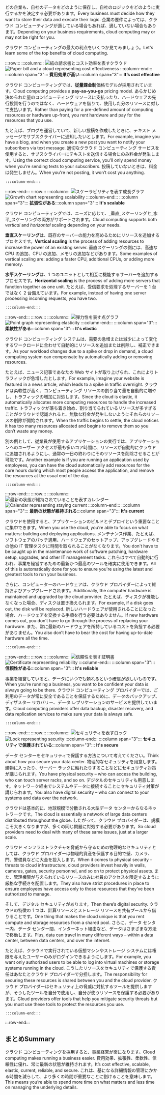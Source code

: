 <span data-ttu-id="4eebd-101">どの企業も、自社のデータをどのように保存し、自社のロジックをどのように実行するかを決定する必要があります。</span><span class="sxs-lookup"><span data-stu-id="4eebd-101">Every business must decide how they want to store their data and execute their logic.</span></span> <span data-ttu-id="4eebd-102">企業の要件によっては、クラウド コンピューティングが適している場合もあれば、適していない場合もあります。</span><span class="sxs-lookup"><span data-stu-id="4eebd-102">Depending on your business requirements, cloud computing may or may not be right for you.</span></span>

<span data-ttu-id="4eebd-103">クラウド コンピューティングの最大の利点をいくつか見てみましょう。</span><span class="sxs-lookup"><span data-stu-id="4eebd-103">Let's learn some of the top benefits of cloud computing.</span></span>

:::row:::
    :::column:::
        <span data-ttu-id="4eebd-104">![紙の請求書とコスト効率を表すクラウド](../media/3-cost-effective.png)</span><span class="sxs-lookup"><span data-stu-id="4eebd-104">![Paper bill and a cloud representing cost effectiveness](../media/3-cost-effective.png)</span></span>
    :::column-end:::
    <span data-ttu-id="4eebd-105">:::column span="3"::: **費用効果が高い**</span><span class="sxs-lookup"><span data-stu-id="4eebd-105">:::column span="3"::: **It’s cost effective**</span></span>

<span data-ttu-id="4eebd-106">クラウド コンピューティングでは、**従量課金制**価格モデルが採用されています。</span><span class="sxs-lookup"><span data-stu-id="4eebd-106">Cloud computing provides a **pay-as-you-go** pricing model.</span></span> <span data-ttu-id="4eebd-107">あらかじめ決められた量のコンピューティング リソースに支払ったり、ハードウェアの先行投資を行うのではなく、ハードウェアを借りて、使用した分のリソースに対して支払います。</span><span class="sxs-lookup"><span data-stu-id="4eebd-107">Rather than paying for a pre-defined amount of computing resources or hardware up-front, you rent hardware and pay for the resources that you use.</span></span>

<span data-ttu-id="4eebd-108">たとえば、ブログを運営していて、新しい投稿を作成したときに、テキスト メッセージでサブスクライバーに通知したいとします。</span><span class="sxs-lookup"><span data-stu-id="4eebd-108">For example, imagine you have a blog, and when you create a new post you want to notify your subscribers via text message.</span></span> <span data-ttu-id="4eebd-109">適切なクラウド コンピューティング サービスを使用すると、サブスクライバーにテキストを送信する場合にのみ料金が発生します。</span><span class="sxs-lookup"><span data-stu-id="4eebd-109">Using the correct cloud computing service, you'll only spend money when you're sending texts to your subscribers.</span></span> <span data-ttu-id="4eebd-110">投稿していないときは、料金は発生しません。</span><span class="sxs-lookup"><span data-stu-id="4eebd-110">When you're not posting, it won’t cost you anything.</span></span>

    :::column-end:::
:::row-end:::
:::row:::
    :::column:::
        <span data-ttu-id="4eebd-111">![スケーラビリティを表す成長グラフ](../media/3-scalable.png)</span><span class="sxs-lookup"><span data-stu-id="4eebd-111">![Growth chart representing scalability](../media/3-scalable.png)</span></span>
    :::column-end:::
    <span data-ttu-id="4eebd-112">:::column span="3"::: **拡張性がある**</span><span class="sxs-lookup"><span data-stu-id="4eebd-112">:::column span="3"::: **It's scalable**</span></span>

<span data-ttu-id="4eebd-113">クラウド コンピューティングでは、ニーズに応じて、_垂直_スケーリングと_水平_スケーリングの両方がサポートされます。</span><span class="sxs-lookup"><span data-stu-id="4eebd-113">Cloud computing supports both _vertical_ and _horizontal_ scaling depending on your needs.</span></span>

<span data-ttu-id="4eebd-114">**垂直スケーリング**は、既存のサーバーの能力を高めるためにリソースを追加するプロセスです。</span><span class="sxs-lookup"><span data-stu-id="4eebd-114">**Vertical scaling** is the process of adding resources to increase the power of an existing server.</span></span> <span data-ttu-id="4eebd-115">垂直スケーリングの例には、高速な CPU の追加、CPU の追加、メモリの追加などがあります。</span><span class="sxs-lookup"><span data-stu-id="4eebd-115">Some examples of vertical scaling are: adding a faster CPU, additional CPUs, or adding more memory.</span></span>

<span data-ttu-id="4eebd-116">**水平スケーリング**は、1 つのユニットとして相互に機能するサーバーを追加するプロセスです。</span><span class="sxs-lookup"><span data-stu-id="4eebd-116">**Horizontal scaling** is the process of adding more servers that function together as one unit.</span></span> <span data-ttu-id="4eebd-117">たとえば、受信要求を処理するサーバーを 1 台ではなく 2 台備えています。</span><span class="sxs-lookup"><span data-stu-id="4eebd-117">For example, instead of having one server processing incoming requests, you have two.</span></span>

    :::column-end:::
:::row-end:::
:::row:::
    :::column:::
        <span data-ttu-id="4eebd-118">![弾力性を表す点グラフ](../media/3-elastic.png)</span><span class="sxs-lookup"><span data-stu-id="4eebd-118">![Point graph representing elasticity](../media/3-elastic.png)</span></span>
    :::column-end:::
    <span data-ttu-id="4eebd-119">:::column span="3"::: **柔軟性がある**</span><span class="sxs-lookup"><span data-stu-id="4eebd-119">:::column span="3"::: **It's elastic**</span></span>

<span data-ttu-id="4eebd-120">クラウド コンピューティング システムは、需要の急増または減少によって変化するワークロードに合わせて自動的にリソースを追加または削除し、補正できます。</span><span class="sxs-lookup"><span data-stu-id="4eebd-120">As your workload changes due to a spike or drop in demand, a cloud computing system can compensate by automatically adding or removing resources.</span></span>

<span data-ttu-id="4eebd-121">たとえば、ニュース記事であなたの Web サイトが取り上げられ、これによりトラフィックが急増したとします。</span><span class="sxs-lookup"><span data-stu-id="4eebd-121">For example, imagine your website is featured in a news article, which leads to a spike in traffic overnight.</span></span> <span data-ttu-id="4eebd-122">クラウドは柔軟性が高く、コンピューティング リソースの割り当て量を自動的に増やし、トラフィックの増加に対処します。</span><span class="sxs-lookup"><span data-stu-id="4eebd-122">Since the cloud is elastic, it automatically allocates more computing resources to handle the increased traffic.</span></span> <span data-ttu-id="4eebd-123">トラフィックが落ち着き始め、割り当てられているリソースが多すぎることがクラウドで認識されると、無駄な料金が発生しないようにそれらのリソースの削除が開始されます。</span><span class="sxs-lookup"><span data-stu-id="4eebd-123">When the traffic begins to settle, the cloud notices it has too many resources allocated and begins to remove them so you don’t waste any money.</span></span>

<span data-ttu-id="4eebd-124">別の例として、従業員が使用するアプリケーションの実行では、アプリケーションへのユーザー アクセスが最も多いコア時間に、リソースが自動的にクラウドに追加されるようにし、通常の一日の終わりにそのリソースを削除させることが可能です。</span><span class="sxs-lookup"><span data-stu-id="4eebd-124">Another example is if you are running an application used by employees, you can have the cloud automatically add resources for the core hours during which most people access the application, and remove the resources at the usual end of the day.</span></span>

    :::column-end:::
:::row-end:::
:::row:::
    :::column:::
        <span data-ttu-id="4eebd-125">![最新の状態が維持されていることを表すカレンダー](../media/3-current.png)</span><span class="sxs-lookup"><span data-stu-id="4eebd-125">![Calendar representing staying current](../media/3-current.png)</span></span>
    :::column-end:::
    <span data-ttu-id="4eebd-126">:::column span="3"::: **最新の状態が維持される**</span><span class="sxs-lookup"><span data-stu-id="4eebd-126">:::column span="3"::: **It's current**</span></span>

<span data-ttu-id="4eebd-127">クラウドを使用すると、アプリケーションのビルドとデプロイという重要なことに集中できます。</span><span class="sxs-lookup"><span data-stu-id="4eebd-127">When you use the cloud, you’re able to focus on what matters: building and deploying applications.</span></span> <span data-ttu-id="4eebd-128">メンテナンス作業、たとえば、ソフトウェアのパッチ適用、ハードウェアのセットアップ、アップグレードやその他の IT 管理タスクに時間を取られることがなくなります。</span><span class="sxs-lookup"><span data-stu-id="4eebd-128">You don't have to be caught up in the maintenance work of software patching, hardware setup, upgrades, and other IT management tasks.</span></span> <span data-ttu-id="4eebd-129">これらはすべて自動的に行われ、事業を経営するための最新かつ最高のツールを確実に使用できます。</span><span class="sxs-lookup"><span data-stu-id="4eebd-129">All of this is automatically done for you to ensure you're using the latest and greatest tools to run your business.</span></span>

<span data-ttu-id="4eebd-130">さらに、コンピューターのハードウェアは、クラウド プロバイダーによって維持およびアップグレードされます。</span><span class="sxs-lookup"><span data-stu-id="4eebd-130">Additionally, the computer hardware is maintained and upgraded by the cloud provider.</span></span> <span data-ttu-id="4eebd-131">たとえば、ディスクが機能しなくなった場合、ディスクは置き換えられます。</span><span class="sxs-lookup"><span data-stu-id="4eebd-131">For example, if a disk goes out, the disk will be replaced.</span></span> <span data-ttu-id="4eebd-132">新しいハードウェアが使用されることになった場合、ハードウェアを交換する手順を行う必要はありません。</span><span class="sxs-lookup"><span data-stu-id="4eebd-132">If new hardware comes out, you don’t have to go through the process of replacing your hardware.</span></span> <span data-ttu-id="4eebd-133">また、常に最新のハードウェアを所持しているコストを負担する必要がありません。</span><span class="sxs-lookup"><span data-stu-id="4eebd-133">You also don’t have to bear the cost for having up-to-date hardware all the time.</span></span>

    :::column-end:::
:::row-end:::
:::row:::
    :::column:::
        <span data-ttu-id="4eebd-134">![信頼性を表す証明書](../media/3-reliable.png)</span><span class="sxs-lookup"><span data-stu-id="4eebd-134">![Certificate representing reliability](../media/3-reliable.png)</span></span>
    :::column-end:::
    <span data-ttu-id="4eebd-135">:::column span="3"::: **信頼性がある**</span><span class="sxs-lookup"><span data-stu-id="4eebd-135">:::column span="3"::: **It's reliable**</span></span>

<span data-ttu-id="4eebd-136">事業を経営していると、データにいつでも頼れるという確信が欲しいものです。</span><span class="sxs-lookup"><span data-stu-id="4eebd-136">When you're running a business, you want to be confident your data is always going to be there.</span></span> <span data-ttu-id="4eebd-137">クラウド コンピューティング プロバイダーでは、ご利用のデータが常に安全であることを保証するために、データのバックアップ、ディザスター リカバリー、データ レプリケーションのサービスを提供しています。</span><span class="sxs-lookup"><span data-stu-id="4eebd-137">Cloud computing providers offer data backup, disaster recovery, and data replication services to make sure your data is always safe.</span></span>

    :::column-end:::
:::row-end:::
:::row:::
    :::column:::
        <span data-ttu-id="4eebd-138">![セキュリティを表すロック](../media/3-secure.png)</span><span class="sxs-lookup"><span data-stu-id="4eebd-138">![Lock representing security](../media/3-secure.png)</span></span>
    :::column-end:::
    <span data-ttu-id="4eebd-139">:::column span="3"::: **セキュリティで保護されている**</span><span class="sxs-lookup"><span data-stu-id="4eebd-139">:::column span="3"::: **It's secure**</span></span>

<span data-ttu-id="4eebd-140">データ センターをセキュリティで保護する方法について考えてください。</span><span class="sxs-lookup"><span data-stu-id="4eebd-140">Think about how you secure your data center.</span></span> <span data-ttu-id="4eebd-141">物理的なセキュリティを用意します。建物に入ったり、サーバー ラックに触れたりすることなどにセキュリティ対策が講じられます。</span><span class="sxs-lookup"><span data-stu-id="4eebd-141">You have physical security &ndash; who can access the building, who can touch server racks, and so on.</span></span> <span data-ttu-id="4eebd-142">デジタルのセキュリティも用意します。ネットワーク経由でシステムやデータに接続することにセキュリティ対策が講じられます。</span><span class="sxs-lookup"><span data-stu-id="4eebd-142">You also have digital security &ndash; who can connect to your systems and data over the network.</span></span>

<span data-ttu-id="4eebd-143">クラウドは基本的に、地球規模で分散される大型データ センターからなるネットワークです。</span><span class="sxs-lookup"><span data-stu-id="4eebd-143">The cloud is essentially a network of large data centers distributed throughout the globe.</span></span> <span data-ttu-id="4eebd-144">したがって、クラウド プロバイダーは、規模こそ大きくなりますが、多くの同じ問題に対処する必要があります。</span><span class="sxs-lookup"><span data-stu-id="4eebd-144">So cloud providers need to deal with many of these same issues, just at a larger scale.</span></span>

<span data-ttu-id="4eebd-145">クラウド インフラストラクチャを脅威から守るための物理的なセキュリティとしては、クラウド プロバイダーは物理的資産を保護する目的で壁、カメラ、門、警備員などに大金を投入します。</span><span class="sxs-lookup"><span data-stu-id="4eebd-145">When it comes to physical security &ndash; threats to cloud infrastructure, cloud providers invest heavily in walls, cameras, gates, security personnel, and so on to protect physical assets.</span></span> <span data-ttu-id="4eebd-146">また、管理権限が与えられているリソースのみに社員のアクセスを限定するように厳格な手続きを配置します。</span><span class="sxs-lookup"><span data-stu-id="4eebd-146">They also have strict procedures in place to ensure employees have access only to those resources that they’ve been authorized to manage.</span></span>

<span data-ttu-id="4eebd-147">そして、デジタル セキュリティがあります。</span><span class="sxs-lookup"><span data-stu-id="4eebd-147">Then there’s digital security.</span></span> <span data-ttu-id="4eebd-148">クラウドの特徴の 1 つは、計算リソースとストレージ リソースを共有プールから借りることです。</span><span class="sxs-lookup"><span data-stu-id="4eebd-148">One thing that makes the cloud unique is that you rent compute and storage resources from a shared pool.</span></span> <span data-ttu-id="4eebd-149">さらに、データ センター内、データ センター間、インターネット経由など、データはさまざまな方法で移動します。</span><span class="sxs-lookup"><span data-stu-id="4eebd-149">Plus, data can travel in many different ways &ndash; within a data center, between data centers, and over the internet.</span></span>

<span data-ttu-id="4eebd-150">たとえば、クラウドで実行されている仮想マシンやストレージ システムには権限を与えたユーザーのみがログインできるようにします。</span><span class="sxs-lookup"><span data-stu-id="4eebd-150">For example, you want only authorized users to be able to log into virtual machines or storage systems running in the cloud.</span></span> <span data-ttu-id="4eebd-151">こうしたリソースをセキュリティで保護する責任はあなたとクラウド プロバイダーで分担します。</span><span class="sxs-lookup"><span data-stu-id="4eebd-151">The responsibility for securing these resources is shared between you and the cloud provider.</span></span> <span data-ttu-id="4eebd-152">クラウド プロバイダーはセキュリティ上の脅威に対抗するツールを提供しますが、そうしたツールを自分で使用し、自分が使うリソースを保護する必要があります。</span><span class="sxs-lookup"><span data-stu-id="4eebd-152">Cloud providers offer tools that help you mitigate security threats but you must use these tools to protect the resources you use.</span></span>

    :::column-end:::
:::row-end:::

## <a name="summary"></a><span data-ttu-id="4eebd-153">まとめ</span><span class="sxs-lookup"><span data-stu-id="4eebd-153">Summary</span></span>

<span data-ttu-id="4eebd-154">クラウド コンピューティングを採用すると、事業経営が楽になります。</span><span class="sxs-lookup"><span data-stu-id="4eebd-154">Cloud computing makes running a business easier.</span></span> <span data-ttu-id="4eebd-155">費用効果、拡張性、柔軟性、信頼性に優れ、常に最新の状態が維持されます。</span><span class="sxs-lookup"><span data-stu-id="4eebd-155">It’s cost effective, scalable, elastic, current, reliable, and secure.</span></span> <span data-ttu-id="4eebd-156">これは、基になる詳細情報の管理にかかる時間を減らして、より多くの時間が重要なことに割けることを意味します。</span><span class="sxs-lookup"><span data-stu-id="4eebd-156">This means you’re able to spend more time on what matters and less time on managing the underlying details.</span></span>